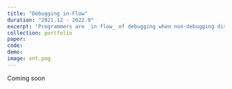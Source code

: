 ```yaml
---
title: "Debugging in-Flow"
duration: "2021.12 - 2022.9"
excerpt: "Programmers are _in flow_ of debugging when non-debugging distractions are minimized and continuous feedback on the program execution is provided. Existing debugging paradigms interrupt the flow of debugging from two angles: (1) programmers need to figure out the right places to insert logs or breakpoints to reveal the intermediate states of interest, and (2) the debugging needs to be explicitly restarted when the code is changed, with potential modifications to the existing logs and breakpoints. We propose a new debugging paradigm that reduces such interruptions. We implemented this paradigm in a system for developing GUI applications called **Unfold**. Without using logs or breakpoints, users can see a timeline of changes in the GUI and their connections to the code with Unfold, and such information is always up-to-date to the code."
collection: portfolio
paper:
code:
demo:
image: snt.png
---
```


Coming soon
